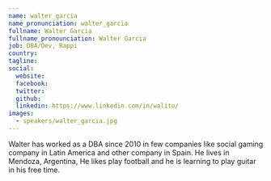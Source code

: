 ```yaml
---
name: walter_garcia
name_pronunciation: walter_garcia
fullname: Walter Garcia
fullname_pronounciation: Walter Garcia
job: DBA/Dev, Rappi
country: 
tagline: 
social:
  website: 
  facebook:
  twitter: 
  github: 
  linkedin: https://www.linkedin.com/in/walito/
images:
  - speakers/walter_garcia.jpg
---
```


Walter has worked as a DBA since 2010 in few companies like social gaming company in Latin America and other company in Spain. He lives in Mendoza, Argentina, He likes play football and he is learning to play guitar in his free time.